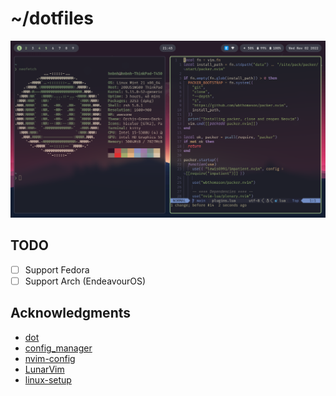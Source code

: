 # ~/dotfiles

![screenshot](./assets/screenshot.png)

## TODO

- [ ] Support Fedora
- [ ] Support Arch (EndeavourOS)

## Acknowledgments

* [dot](https://github.com/folke/dot)
* [config_manager](https://github.com/tjdevries/config_manager)
* [nvim-config](https://github.com/jdhao/nvim-config)
* [LunarVim](https://github.com/LunarVim/LunarVim)
* [linux-setup](https://github.com/khuedoan/linux-setup)
